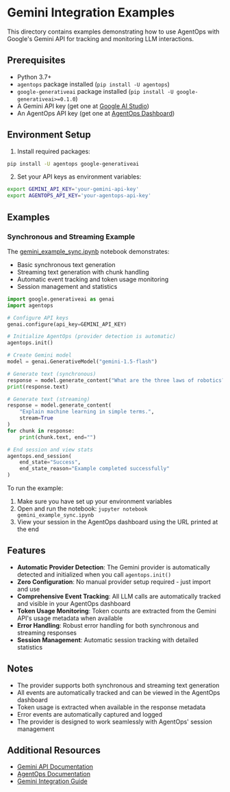 # Gemini Integration Examples

This directory contains examples demonstrating how to use AgentOps with Google's Gemini API for tracking and monitoring LLM interactions.

## Prerequisites

- Python 3.7+
- `agentops` package installed (`pip install -U agentops`)
- `google-generativeai` package installed (`pip install -U google-generativeai>=0.1.0`)
- A Gemini API key (get one at [Google AI Studio](https://ai.google.dev/tutorials/setup))
- An AgentOps API key (get one at [AgentOps Dashboard](https://app.agentops.ai/settings/projects))

## Environment Setup

1. Install required packages:
```bash
pip install -U agentops google-generativeai
```

2. Set your API keys as environment variables:
```bash
export GEMINI_API_KEY='your-gemini-api-key'
export AGENTOPS_API_KEY='your-agentops-api-key'
```

## Examples

### Synchronous and Streaming Example

The [gemini_example_sync.ipynb](./gemini_example_sync.ipynb) notebook demonstrates:
- Basic synchronous text generation
- Streaming text generation with chunk handling
- Automatic event tracking and token usage monitoring
- Session management and statistics

```python
import google.generativeai as genai
import agentops

# Configure API keys
genai.configure(api_key=GEMINI_API_KEY)

# Initialize AgentOps (provider detection is automatic)
agentops.init()

# Create Gemini model
model = genai.GenerativeModel("gemini-1.5-flash")

# Generate text (synchronous)
response = model.generate_content("What are the three laws of robotics?")
print(response.text)

# Generate text (streaming)
response = model.generate_content(
    "Explain machine learning in simple terms.",
    stream=True
)
for chunk in response:
    print(chunk.text, end="")

# End session and view stats
agentops.end_session(
    end_state="Success",
    end_state_reason="Example completed successfully"
)
```

To run the example:
1. Make sure you have set up your environment variables
2. Open and run the notebook: `jupyter notebook gemini_example_sync.ipynb`
3. View your session in the AgentOps dashboard using the URL printed at the end

## Features

- **Automatic Provider Detection**: The Gemini provider is automatically detected and initialized when you call `agentops.init()`
- **Zero Configuration**: No manual provider setup required - just import and use
- **Comprehensive Event Tracking**: All LLM calls are automatically tracked and visible in your AgentOps dashboard
- **Token Usage Monitoring**: Token counts are extracted from the Gemini API's usage metadata when available
- **Error Handling**: Robust error handling for both synchronous and streaming responses
- **Session Management**: Automatic session tracking with detailed statistics

## Notes

- The provider supports both synchronous and streaming text generation
- All events are automatically tracked and can be viewed in the AgentOps dashboard
- Token usage is extracted when available in the response metadata
- Error events are automatically captured and logged
- The provider is designed to work seamlessly with AgentOps' session management

## Additional Resources

- [Gemini API Documentation](https://ai.google.dev/docs)
- [AgentOps Documentation](https://docs.agentops.ai)
- [Gemini Integration Guide](https://docs.agentops.ai/v1/integrations/gemini)
